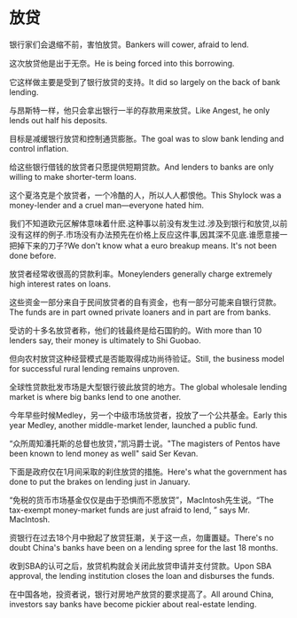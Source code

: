 # 放贷

<p><span class="chinese">银行家们会退缩不前，害怕放贷。</span><span class="english">Bankers will cower, afraid to lend.</span></p>

<p><span class="chinese">这次放贷他是出于无奈。</span><span class="english">He is being forced into this borrowing.</span></p>

<p><span class="chinese">它这样做主要是受到了银行放贷的支持。</span><span class="english">It did so largely on the back of bank lending.</span></p>

<p><span class="chinese">与昂斯特一样，他只会拿出银行一半的存款用来放贷。</span><span class="english">Like Angest, he only lends out half his deposits.</span></p>

<p><span class="chinese">目标是减缓银行放贷和控制通货膨胀。</span><span class="english">The goal was to slow bank lending and control inflation.</span></p>

<p><span class="chinese">给这些银行借钱的放贷者只愿提供短期贷款。</span><span class="english">And lenders to banks are only willing to make shorter-term loans.</span></p>

<p><span class="chinese">这个夏洛克是个放贷者，一个冷酷的人，所以人人都恨他。</span><span class="english">This Shylock was a money-lender and a cruel man—everyone hated him.</span></p>

<p><span class="chinese">我们不知道欧元区解体意味着什麽.这种事以前没有发生过.涉及到银行和放贷,以前没有这样的例子.市场没有办法预先在价格上反应这件事,因其深不见底.谁愿意接一把掉下来的刀子?</span><span class="english">We don't know what a euro breakup means. It's not been done before.</span></p>

<p><span class="chinese">放贷者经常收很高的贷款利率。</span><span class="english">Moneylenders generally charge extremely high interest rates on loans.</span></p>

<p><span class="chinese">这些资金一部分来自于民间放贷者的自有资金，也有一部分可能来自银行贷款。</span><span class="english">The funds are in part owned private loaners and in part are from banks.</span></p>

<p><span class="chinese">受访的十多名放贷者称，他们的钱最终是给石国豹的。</span><span class="english">With more than 10 lenders say, their money is ultimately to Shi Guobao.</span></p>

<p><span class="chinese">但向农村放贷这种经营模式是否能取得成功尚待验证。</span><span class="english">Still, the business model for successful rural lending remains unproven.</span></p>

<p><span class="chinese">全球性贷款批发市场是大型银行彼此放贷的地方。</span><span class="english">The global wholesale lending market is where big banks lend to one another.</span></p>

<p><span class="chinese">今年早些时候Medley，另一个中级市场放贷者，投放了一个公共基金。</span><span class="english">Early this year Medley, another middle-market lender, launched a public fund.</span></p>

<p><span class="chinese">“众所周知潘托斯的总督也放贷，”凯冯爵士说。</span><span class="english">"The magisters of Pentos have been known to lend money as well" said Ser Kevan.</span></p>

<p><span class="chinese">下面是政府仅在1月间采取的刹住放贷的措施。</span><span class="english">Here's what the government has done to put the brakes on lending just in January.</span></p>

<p><span class="chinese">“免税的货币市场基金仅仅是由于恐惧而不愿放贷”，MacIntosh先生说。</span><span class="english">“The tax-exempt money-market funds are just afraid to lend, ” says Mr. MacIntosh.</span></p>

<p><span class="chinese">资银行在过去18个月中掀起了放贷狂潮，关于这一点，勿庸置疑。</span><span class="english">There's no doubt China's banks have been on a lending spree for the last 18 months.</span></p>

<p><span class="chinese">收到SBA的认可之后，放贷机构就会关闭此放贷申请并支付贷款。</span><span class="english">Upon SBA approval, the lending institution closes the loan and disburses the funds.</span></p>

<p><span class="chinese">在中国各地，投资者说，银行对房地产放贷的要求提高了。</span><span class="english">All around China, investors say banks have become pickier about real-estate lending.</span></p>

